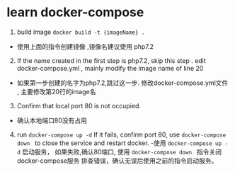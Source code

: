 # learn docker-compose
1. build image 
```docker build -t {imageName} .``` 
- 使用上面的指令创建镜像 ,镜像名建议使用 php7.2 
2. If the name created in the first step is php7.2, skip this step . edit docker-compose.yml , mainly modify the image name of line 20 
- 如果第一步创建的名字为php7.2,跳过这一步. 修改docker-compose.yml文件 , 主要修改第20行的image名
3. Confirm that local port 80 is not occupied. 
- 确认本地端口80没有占用 
4. run 
```docker-compose up -d```
If it fails, confirm port 80,  use ```docker-compose down ``` to close the service and restart docker. 
-使用 ```docker-compose up -d``` 启动服务， 如果失败,确认80端口, 使用 ```docker-compose down ``` 指令关闭docker-compose服务 排查错误，确认无误后使用之前的指令启动服务。

